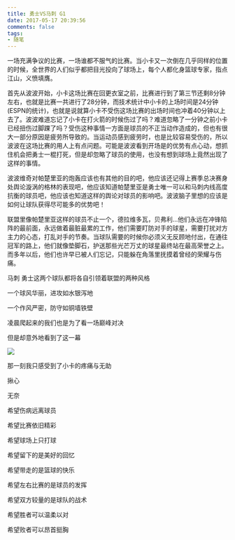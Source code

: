 ```yaml
---
title: 勇士VS马刺 G1
date: 2017-05-17 20:39:56
comments: false
tags:
- 随笔
---
```

一场充满争议的比赛，一场谁都不服气的比赛。当小卡又一次倒在几乎同样的位置的时候，全世界的人们似乎都把目光投向了球场上，每个人都化身篮球专家，指点江山，义愤填膺。
<!--more-->
首先从波波开始，小卡这场比赛在回更衣室之前，比赛进行到了第三节还剩8分钟左右，也就是比赛一共进行了28分钟，而技术统计中小卡的上场时间是24分钟(ESPN的统计)，也就是说就算小卡不受伤这场比赛的出场时间也冲着40分钟以上去了。波波难道忘记了小卡在打火箭的时候伤过了吗？难道忽略了一分钟之前小卡已经扭伤过脚踝了吗？受伤这种事情一方面是球员的不正当动作造成的，但也有很大一部分原因是疲劳所导致的。当运动员感到疲劳时，也是比较容易受伤的，所以波波在这场比赛的用人上有点问题。可能是波波看到开场是的优势有点心动，想抓住机会把勇士一棍打死，但是却忽略了球员的使用，也没有想到球场上竟然出现了这样的事情。

波波维奇对帕楚里亚的炮轰应该也有其他的目的吧，他应该还记得上赛季总决赛身处舆论漩涡的格林的表现吧，他应该知道帕楚里亚是勇士唯一可以和马刺内线高度抗衡的球员吧，他应该也知道这样的舆论对球员的影响吧。波波脑子里想的应该是如何让球队获得尽可能多的优势吧！

联盟里像帕楚里亚这样的球员不止一个，德拉维多瓦，贝弗利...他们永远在冲锋陷阵的最前面，永远做着最脏最累的工作，他们需要盯防对手的球星，需要打扰对方主力的心态，打乱对手的节奏。当球队需要的时候你必须义无反顾地付出，在通往冠军的路上，他们就像垫脚石，护送那些光芒万丈的球星最终站在最高荣誉之上。而多年以后，他们也许早已被人们忘记，只能躲在角落里抚摸着曾经的荣耀与伤痛。

马刺 勇士这两个球队都将各自引领着联盟的两种风格

一个球风华丽，进攻如水银泻地

一个作风严密，防守如铜墙铁壁

凌晨爬起来的我们也是为了看一场巅峰对决

但是却意外地看到了这一幕

![](http://onaxllwtn.bkt.clouddn.com/2017-05-17-1.png)

那一刻我只感受到了小卡的疼痛与无助

揪心

无奈

希望伤病远离球员

希望比赛依旧精彩

希望球场上只打球

希望留下的是美好的回忆

希望带走的是篮球的快乐

希望左右比赛的是球员的发挥

希望双方较量的是球队的战术

希望胜者可以温柔以对

希望败者可以昂首挺胸